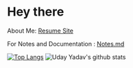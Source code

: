 # Hey there

About Me: [Resume Site](https://uday-yadav.web.app/)

For Notes and Documentation : [Notes.md](https://dev117uday.github.io/notes-md/)

[![Top Langs](https://github-readme-stats.vercel.app/api/top-langs/?username=dev117uday&layout=compact)](https://github.com/anuraghazra/github-readme-stats)
![Uday Yadav's github stats](https://github-readme-stats.vercel.app/api?username=dev117uday&show_icons=true)


